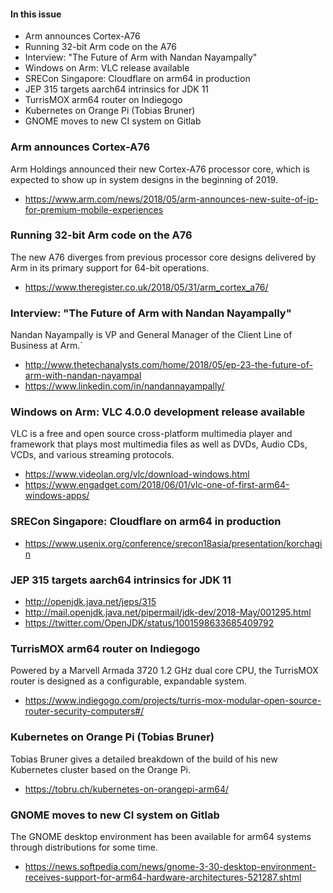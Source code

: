 #### In this issue

* Arm announces Cortex-A76
* Running 32-bit Arm code on the A76
* Interview: "The Future of Arm with Nandan Nayampally"
* Windows on Arm: VLC release available 
* SRECon Singapore: Cloudflare on arm64 in production
* JEP 315 targets aarch64 intrinsics for JDK 11
* TurrisMOX arm64 router on Indiegogo
* Kubernetes on Orange Pi (Tobias Bruner)
* GNOME moves to new CI system on Gitlab

### Arm announces Cortex-A76

Arm Holdings announced their new Cortex-A76 processor core,
which is expected to show up in system designs in the
beginning of 2019. 

* https://www.arm.com/news/2018/05/arm-announces-new-suite-of-ip-for-premium-mobile-experiences

### Running 32-bit Arm code on the A76

The new A76 diverges from previous processor core designs
delivered by Arm in its primary support for 64-bit operations.

* https://www.theregister.co.uk/2018/05/31/arm_cortex_a76/

### Interview: "The Future of Arm with Nandan Nayampally"

Nandan Nayampally is VP and General Manager of the Client
Line of Business at Arm.`

* http://www.thetechanalysts.com/home/2018/05/ep-23-the-future-of-arm-with-nandan-nayampal
* https://www.linkedin.com/in/nandannayampally/

### Windows on Arm: VLC 4.0.0 development release available

VLC is a free and open source cross-platform multimedia player and
framework that plays most multimedia files as well as DVDs, Audio
CDs, VCDs, and various streaming protocols.

* https://www.videolan.org/vlc/download-windows.html
* https://www.engadget.com/2018/06/01/vlc-one-of-first-arm64-windows-apps/

### SRECon Singapore: Cloudflare on arm64 in production

* https://www.usenix.org/conference/srecon18asia/presentation/korchagin

### JEP 315 targets aarch64 intrinsics for JDK 11

* http://openjdk.java.net/jeps/315
* http://mail.openjdk.java.net/pipermail/jdk-dev/2018-May/001295.html
* https://twitter.com/OpenJDK/status/1001598633685409792

### TurrisMOX arm64 router on Indiegogo

Powered by a Marvell Armada 3720 1.2 GHz dual core CPU,
the TurrisMOX router is designed as a configurable,
expandable system.

* https://www.indiegogo.com/projects/turris-mox-modular-open-source-router-security-computers#/

### Kubernetes on Orange Pi (Tobias Bruner)

Tobias Bruner gives a detailed breakdown of the build
of his new Kubernetes cluster based on the Orange Pi.

* https://tobru.ch/kubernetes-on-orangepi-arm64/

### GNOME moves to new CI system on Gitlab

The GNOME desktop environment has been available for
arm64 systems through distributions for some time.

* https://news.softpedia.com/news/gnome-3-30-desktop-environment-receives-support-for-arm64-hardware-architectures-521287.shtml
